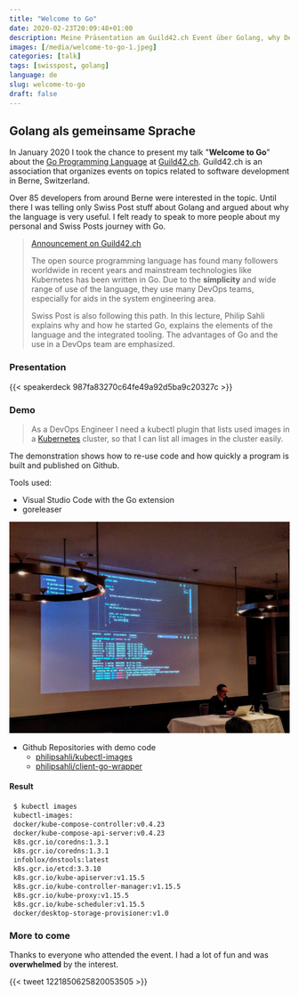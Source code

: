 ```yaml
---
title: "Welcome to Go"
date: 2020-02-23T20:09:48+01:00
description: Meine Präsentation am Guild42.ch Event über Golang, why DevOps Teams müssen diese Open Source Programmiersprache für bessere Effizienz als gemeinsame Sprache nutzen.
images: [/media/welcome-to-go-1.jpeg]
categories: [talk]
tags: [swisspost, golang]
language: de
slug: welcome-to-go
draft: false
---
```


## Golang als gemeinsame Sprache

In January 2020 I took the chance to present my talk "**Welcome to Go**" about the [Go Programming Language] at [Guild42.ch]. Guild42.ch is an association that organizes events on topics related to software development in Berne, Switzerland. 

Over 85 developers from around Berne were interested in the topic. Until there I was telling only Swiss Post stuff about Golang and argued about why the language is very useful. I felt ready to speak to more people about my personal and Swiss Posts journey with Go.

> [Announcement on Guild42.ch]
>
> The open source programming language has found many followers worldwide in recent years and mainstream technologies like Kubernetes has been written in Go. Due to the **simplicity** and wide range of use of the language, they use many DevOps teams, especially for aids in the system engineering area.
>
> Swiss Post is also following this path. In this lecture, Philip Sahli explains why and how he started Go, explains the elements of the language and the integrated tooling. The advantages of Go and the use in a DevOps team are emphasized.

### Presentation

{{< speakerdeck 987fa83270c64fe49a92d5ba9c20327c >}}

### Demo

> As a DevOps Engineer I need a kubectl plugin that lists used images in a [Kubernetes](/categories/kubernetes) cluster, so that I can list all images in the cluster easily.

The demonstration shows how to re-use code and how quickly a program is built and published on Github.

Tools used:
- Visual Studio Code with the Go extension
- goreleaser

![media/welcome-to-go-2.jpeg](/media/welcome-to-go-2.jpeg)

- Github Repositories with demo code
  - [philipsahli/kubectl-images]
  - [philipsahli/client-go-wrapper]

#### Result

     $ kubectl images
     kubectl-images:
     docker/kube-compose-controller:v0.4.23
     docker/kube-compose-api-server:v0.4.23
     k8s.gcr.io/coredns:1.3.1
     k8s.gcr.io/coredns:1.3.1
     infoblox/dnstools:latest
     k8s.gcr.io/etcd:3.3.10
     k8s.gcr.io/kube-apiserver:v1.15.5
     k8s.gcr.io/kube-controller-manager:v1.15.5
     k8s.gcr.io/kube-proxy:v1.15.5
     k8s.gcr.io/kube-scheduler:v1.15.5
     docker/desktop-storage-provisioner:v1.0
    

### More to come

Thanks to everyone who attended the event. I had a lot of fun and was **overwhelmed** by the interest.

{{< tweet 1221850625820053505 >}}


[Guild42.ch]: https://guild42.ch/
[Announcement on Guild42.ch]: https://guild42.ch/27-januar-2020-go/
[philipsahli/kubectl-images]: https://github.com/philipsahli/kubectl-images
[philipsahli/client-go-wrapper]: https://github.com/philipsahli/client-go-wrapper
[Go Programming Language]: https://golang.org/